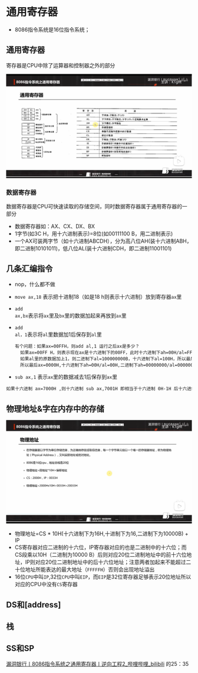 # 通用寄存器

+ 8086指令系统是16位指令系统；



## 通用寄存器

寄存器是CPU中除了运算器和控制器之外的部分

![通用寄存器1](./image/通用寄存器1.PNG)



### 数据寄存器

数据寄存器是CPU可快速读取的存储空间，同时数据寄存器属于通用寄存器的一部分

+ 数据寄存器如：AX、CX、DX、BX
+ 1字节(如3C H，用十六进制表示)=8位(如00111100 B，用二进制表示)
+ 一个AX可装两字节（如十六进制ABCDH），分为高八位AH(装十六进制ABH，即二进制10101011)，低八位AL(装十六进制CDH，即二进制11001101)



## 几条汇编指令

+ nop，什么都不做

+ <code>move ax,18</code> 表示把十进制18（如是18 h则表示十六进制）放到寄存器<code>ax</code>里

+ <code>add ax,bx</code>表示将<code>ax</code>里及<code>bx</code>里的数据加起来再放到<code>ax</code>里

+ <code>add al，1</code>表示将<code>al</code>里数据加1后保存到<code>al</code>里

  ~~~tex
  有个问题：如果ax=00FFH，则add al,1 运行之后ax是多少？
  	如果ax=00FF H，则表示现在ax是十六进制下的00FF，此时十六进制下ah=00H/al=FFH，二进制下ah=00000000B/al=11111111B;
  	如果al里的原数据加上1，则二进制下al=100000000B，十六进制下al=100H，所以最后al=00H而其还有个进一不知道记录到了哪里反正不会保存到ah里ah还是00H；
  	所以最后ax=0000H,十六进制下ah=00H/al=00H,二进制下ah=00000000/al=00000000
  ~~~

+ <code>sub ax,1</code> 表示<code>ax</code>里的数据减去1后保存到<code>ax</code>里

~~~ tex
如果十六进制 ax=7000H ,则十六进制 sub ax,7001H 即相当于十六进制 0H-1H 后十六进制 ax=FFFFH（特殊情况，记住即可）
~~~



## 物理地址&字在内存中的存储

![通用寄存器2](./image/通用寄存器2.PNG)

+ 物理地址=CS * 10H(十六进制下为16H,十进制下为16,二进制下为10000B) + IP
+ CS寄存器对应二进制的十六位，IP寄存器对应的也是二进制中的十六位；而CS段乘以10H（二进制为10000 B）后则对应20位二进制地址中的前十六位地址，IP则对应20位二进制地址中的后十六位地址；注意两者加起来不能超过二十位地址所能表达的最大地址（<code>FFFFFH</code>）否则会出现地址溢出
+ 16位<code>CPU</code>中叫<code>IP</code>,32位<code>CPU</code>中叫<code>EIP</code>，而<code>EIP</code>是32位寄存器足够表示20位地址所以对应的CPU中没有<code>CS</code>寄存器



## DS和[address]





## 栈

## SS和SP





[漏洞银行丨8086指令系统之通用寄存器丨逆向工程2_哔哩哔哩_bilibili](https://www.bilibili.com/video/BV1at411m7ay/?spm_id_from=333.880.my_history.page.click&vd_source=1e325091774aa31c4dcd65d8667c69de) 的25：35



